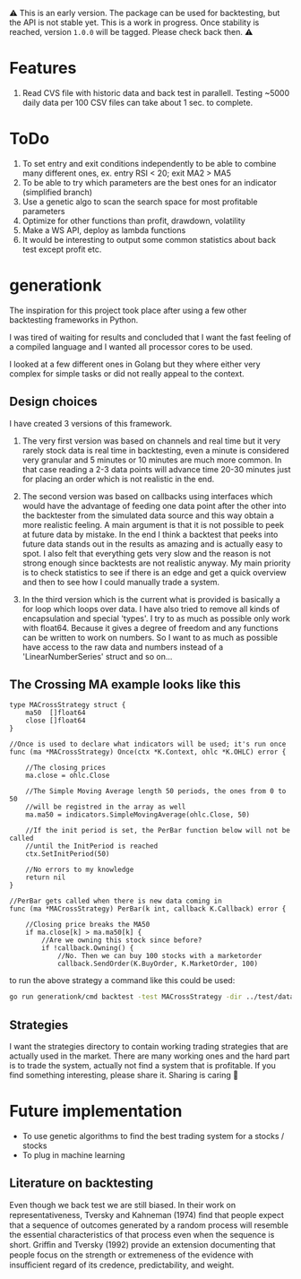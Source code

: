 ⚠️ This is an early version. The package can be used for backtesting, but the API is not stable yet. This is a work in progress. Once stability is reached, version `1.0.0` will be tagged. Please check back then. ⚠️


# Features

1. Read CVS file with historic data and back test in parallell. Testing ~5000 daily data per 100 CSV files can take about 1 sec. to complete.

# ToDo

1. To set entry and exit conditions independently to be able to combine many different ones, ex. entry RSI < 20; exit MA2 > MA5
2. To be able to try which parameters are the best ones for an indicator (simplified branch)
3. Use a genetic algo to scan the search space for most profitable parameters
4. Optimize for other functions than profit, drawdown, volatility
5. Make a WS API, deploy as lambda functions
6. It would be interesting to output some common statistics about back test except profit etc.

# generationk
The inspiration for this project took place after using a few other backtesting frameworks in Python. 

I was tired of waiting for results and concluded that I want the fast feeling of a compiled language and I wanted all processor cores to be used.

I looked at a few different ones in Golang but they where either very complex for simple tasks or did not really appeal to the context.

## Design choices
I have created 3 versions of this framework. 
1. The very first version was based on channels and real time but it very rarely stock data is real time in backtesting, even a minute is considered very granular and 5 minutes or 10 minutes are much more common. In that case reading a 2-3 data points will advance time 20-30 minutes just for placing an order which is not realistic in the end.

2. The second version was based on callbacks using interfaces which would have the advantage of feeding one
data point after the other into the backtester from the simulated data source and this way obtain a more
realistic feeling. A main argument is that it is not possible to peek at future data by mistake. In the end
I think a backtest that peeks into future data stands out in the results as amazing and is actually easy to spot. I also felt that everything gets very slow and the reason is not strong enough since backtests are not
realistic anyway. My main priority is to check statistics to see if there is an edge and get a quick overview and then to see how I could manually trade a system.

3. In the third version which is the current what is provided is basically a for loop which loops over data. I have also tried to remove all kinds of encapsulation and special 'types'. I try to as much as possible only work with float64. Because it gives a degree of freedom and any functions can be written to work on numbers. So I want to as much as possible have access to the raw data and numbers instead of a 'LinearNumberSeries' struct and so on...

## The Crossing MA example looks like this
```golang
type MACrossStrategy struct {
	ma50  []float64
	close []float64
}

//Once is used to declare what indicators will be used; it's run once
func (ma *MACrossStrategy) Once(ctx *K.Context, ohlc *K.OHLC) error {

	//The closing prices
	ma.close = ohlc.Close

	//The Simple Moving Average length 50 periods, the ones from 0 to 50 
	//will be registred in the array as well
	ma.ma50 = indicators.SimpleMovingAverage(ohlc.Close, 50)

	//If the init period is set, the PerBar function below will not be called 
	//until the InitPeriod is reached
	ctx.SetInitPeriod(50)

	//No errors to my knowledge
	return nil
}

//PerBar gets called when there is new data coming in
func (ma *MACrossStrategy) PerBar(k int, callback K.Callback) error {

	//Closing price breaks the MA50
	if ma.close[k] > ma.ma50[k] {
		//Are we owning this stock since before?
		if !callback.Owning() {
			//No. Then we can buy 100 stocks with a marketorder
			callback.SendOrder(K.BuyOrder, K.MarketOrder, 100)

```

to run the above strategy a command like this could be used:
```bash
go run generationk/cmd backtest -test MACrossStrategy -dir ../test/data/CSV2/ -fromDate 01/01/2015
```

## Strategies
I want the strategies directory to contain working trading strategies that are actually used in the market. There are many working ones and the hard part is to trade the system, actually not find a system that is profitable. If you find something interesting, please share it. Sharing is caring 🤗

# Future implementation
* To use genetic algorithms to find the best trading system for a stocks / stocks
* To plug in machine learning

## Literature on backtesting

Even though we back test we are still biased. In their work on representativeness, Tversky and Kahneman (1974) ﬁnd that people expect that a sequence of outcomes generated by a
random process will resemble the essential characteristics of that process even when the sequence is short. Griﬃn and Tversky (1992) provide an extension documenting that people focus on the strength or extremeness of the evidence with insuﬃcient regard of its credence, predictability, and weight.
